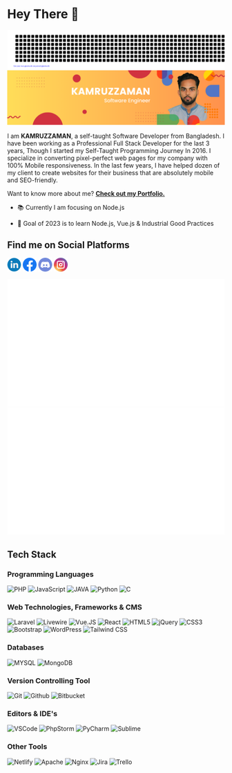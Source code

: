 # Hey There 👋

[![Linkedin](https://github.com/kzamanbd/kzamanbd/blob/master/gitartwork.svg)](https://www.linkedin.com/in/kzamanbd)
[![Linkedin](https://raw.githubusercontent.com/kzamanbd/kzamanbd/master/images/github-cover.png)](https://www.linkedin.com/in/kzamanbd)

I am **KAMRUZZAMAN**, a self-taught Software Developer from Bangladesh. I have been working as a Professional Full Stack Developer for the last 3 years, Though I started my Self-Taught Programming Journey In 2016. I specialize in converting pixel-perfect web pages for my company with 100% Mobile responsiveness. In the last few years, I have helped dozen of my client to create websites for their business that are absolutely mobile and SEO-friendly.

Want to know more about me? [**Check out my Portfolio.**](https://kzamanbd.github.io/)

-   📚 Currently I am focusing on Node.js

-   🎯 Goal of 2023 is to learn Node.js, Vue.js & Industrial Good Practices

## Find me on Social Platforms

[![Linkedin](https://raw.githubusercontent.com/kzamanbd/kzamanbd/master/images/linkedin.png 'Linkedin')](https://www.linkedin.com/in/kzamanbd 'Linkedin') [![Facebook](https://raw.githubusercontent.com/kzamanbd/kzamanbd/master/images/facebook.png 'Facebook')](http://facebook.com/kzaman.me 'Facebook') [![Discord](https://raw.githubusercontent.com/kzamanbd/kzamanbd/master/images/discord.png 'Discord')](https://discordapp.com/users/kzaman#9304 'Discord') [![Instagram](https://raw.githubusercontent.com/kzamanbd/kzamanbd/master/images/instagram.png 'Instagram')](https://www.instagram.com/kzaman.me/ 'Instagram')

![Github](https://raw.githubusercontent.com/kzamanbd/github-stats/master/generated/overview.svg#gh-light-mode-only)
![Github](https://raw.githubusercontent.com/kzamanbd/github-stats/master/generated/languages.svg#gh-light-mode-only)

## Tech Stack

### Programming Languages

![PHP](https://img.shields.io/badge/PHP-%23777BB4.svg?&style=for-the-badge&logo=php&logoColor=white)
![JavaScript](https://img.shields.io/badge/JavaScript%20-%23323330.svg?&style=for-the-badge&logo=javascript&logoColor=%23F7DF1E)
![JAVA](https://img.shields.io/badge/JAVA-%23ED8B00.svg?&style=for-the-badge&logo=java&logoColor=white)
![Python](https://img.shields.io/badge/Python-14354C?style=for-the-badge&logo=python&logoColor=white)
![C](https://img.shields.io/badge/C-00599C?style=for-the-badge&logo=c&logoColor=white)

### Web Technologies, Frameworks & CMS

![Laravel](https://img.shields.io/badge/Laravel%20-%23FF2D20.svg?&style=for-the-badge&logo=laravel&logoColor=white)
![Livewire](https://img.shields.io/badge/Laravel%20Livewire%20-%23FF2D20.svg?&style=for-the-badge&logo=laravel-livwire&logoColor=white)
![Vue.JS](https://img.shields.io/badge/VueJs%20-%2335495e.svg?&style=for-the-badge&logo=vue.js&logoColor=%234FC08D)
![React](https://img.shields.io/badge/React%20JS-%2335495e.svg?&style=for-the-badge&logo=reactjs&logoColor=%234FC08D)
![HTML5](https://img.shields.io/badge/HTML5%20-%23E34F26.svg?&style=for-the-badge&logo=html5&logoColor=white)
![jQuery](https://img.shields.io/badge/JQuery%20-%230769AD.svg?&style=for-the-badge&logo=jquery&logoColor=white)
![CSS3](https://img.shields.io/badge/CSS3%20-%231572B6.svg?&style=for-the-badge&logo=css3&logoColor=white)
![Bootstrap](https://img.shields.io/badge/Bootstrap%20-%23563D7C.svg?&style=for-the-badge&logo=bootstrap&logoColor=white)
![WordPress](https://img.shields.io/badge/WordPress%20-%2321759B.svg?&style=for-the-badge&logo=wordpress&logoColor=white)
![Tailwind CSS](https://img.shields.io/badge/TailwindCSS%20-%2338B2AC.svg?&style=for-the-badge&logo=tailwind-css&logoColor=white)

### Databases

![MYSQL](https://img.shields.io/badge/-MYSQL-%234479A1?style=for-the-badge&logo=mysql&logoColor=ffffff)
![MongoDB](https://img.shields.io/badge/MongoDB-4EA94B?style=for-the-badge&logo=mongodb&logoColor=white)

### Version Controlling Tool

![Git](https://img.shields.io/badge/Git%20-%23F05033.svg?&style=for-the-badge&logo=git&logoColor=white)
![Github](https://img.shields.io/badge/GitHub-100000?style=for-the-badge&logo=github&logoColor=white)
![Bitbucket](https://img.shields.io/badge/Bitbucket%20-%230047B3.svg?&style=for-the-badge&logo=bitbucket&logoColor=white)

### Editors & IDE's

![VSCode](https://img.shields.io/badge/--%23007ACC?style=for-the-badge&logo=visual-studio-code)
![PhpStorm](https://img.shields.io/badge/-PhpStorm-%239250f5?style=for-the-badge&logo=phpstorm)
![PyCharm](https://img.shields.io/badge/-PyCharm-%23000000?style=for-the-badge&logo=pycharm)
![Sublime](https://img.shields.io/badge/-Sublime%20Text-%23FF9800?style=for-the-badge&logo=sublime-text&logoColor=white)

### Other Tools

![Netlify](https://img.shields.io/badge/-Netlify-%2300C7B7?style=for-the-badge&logo=netlify&logoColor=ffffff)
![Apache](https://img.shields.io/badge/Apache-%23D22128.svg?&style=for-the-badge&logo=apache&logoColor=white)
![Nginx](https://img.shields.io/badge/Nginx-%23269539.svg?&style=for-the-badge&logo=nginx&logoColor=white)
![Jira](https://img.shields.io/badge/Jira-0052CC?style=for-the-badge&logo=Jira&logoColor=white)
![Trello](https://img.shields.io/badge/Trello-%230079BF.svg?&style=for-the-badge&logo=trello&logoColor=white)
